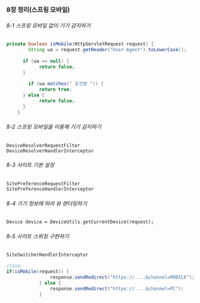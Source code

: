 ### 8장 정리(스프링 모바일)

###### 8-1 스프링 모바일 없이 기기 감지하기
~~~java
private boolean isMobile(HttpServletRequest request) {
    	String ua = request.getHeader("User-Agent").toLowerCase();
    	
      if (ua == null) {
            return false;
      }
        
    	if (ua.matches(" 조건문 ")) {
            return true;
      } else {
            return false;
      }
    }
~~~
###### 8-2 스프링 모바일을 이용해 기기 감지하기
~~~
DeviceResolverRequestFilter
DeviceResolverHandlerInterceptor
~~~
###### 8-3 사이트 기본 설정
~~~
SitePreferenceRequestFilter
SitePreferenceHandlerInterceptor
~~~
###### 8-4 기기 정보에 따라 뷰 렌더링하기
~~~
Device device = DeviceUtils.getCurrentDevice(request);
~~~
###### 8-5 사이트 스위칭 구현하기
~~~java
SiteSwitcherHandlerInterceptor

//sso.
if(isMobile(request)) {
        		response.sendRedirect("https://....&channel=MOBILE");
        	} else {
        		response.sendRedirect("https://....&channel=PC");
        	}
~~~
